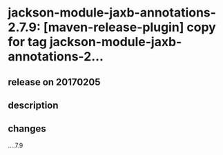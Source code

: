 # jackson-module-jaxb-annotations-2.7.9: [maven-release-plugin] copy for tag jackson-module-jaxb-annotations-2…

## release on 20170205

## description

## changes

….7.9

